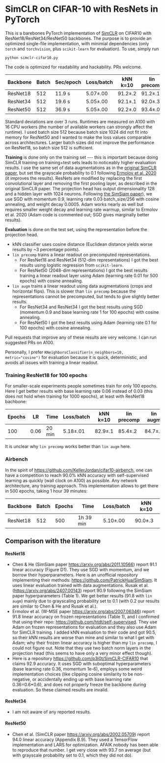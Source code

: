 # SimCLR on CIFAR-10 with ResNets in PyTorch

This is a barebones PyTorch implementation of [SimCLR](https://arxiv.org/abs/2002.05709) on CIFAR10 with ResNet18/ResNet34/ResNet50 backbones. The purpose is to provide an optimized single-file implementation, with minimial dependencies (only `torch` and `torchvision`, plus `scikit-learn` for evaluation). To use, simply run 
```
python simclr-cifar10.py
```
The code is optimized for readability and hackability. PRs welcome.

|Backbone|Batch|Sec/epoch|Loss/batch|kNN k=10|lin precomp|lin augm|
|--------|-----|----------|----|-----------|-------|----|
|ResNet18|512  |11.9 s|5.07±.00|91.2±.2|91.2±.1|91.8±.1|
|ResNet34|512  |19.6 s|5.05±.00|92.1±.1|92.0±.3|92.7±.0|
|ResNet50|512  |36.9 s|5.05±.00|92.2±.0|93.4±.0|93.7±.1|

Standard deviations are over 3 runs. Runtimes are measured on A100 with 16 CPU workers (the number of available workers can strongly affect the runtime). I used batch size 512 because batch size 1024 did not fit into memory for ResNet50 and I wanted to make the loss values comparable across architectures. Larger batch sizes did not improve the performance on ResNet18, so batch size 512 is sufficient.

**Training** is done only on the training set --- this is important because doing SimCLR training on training+test sets leads to noticeably higher evaluation results. I use the same set of data augmentations as in the [original SimCLR paper](https://arxiv.org/abs/2002.05709), but set the grayscale probability to 0.1 following [Ermolov et al. 2020](https://arxiv.org/abs/2007.06346) (it improves the results). ResNets are modified by replacing the first convolutional layer and removing the first pooling layer, as described in the original SimCLR paper. The projection head has output dimensionality 128 and a hidden layer with 1024 neurons. Following [the SimSiam paper](https://arxiv.org/abs/2011.10566)), we use SGD with momentum 0.9, learning rate 0.03⋅batch_size/256 with cosine annealing, and weight decay 0.0005. Adam works nearly as well but requires smaller weight decay and learning rate warmup, similar to Ermolov et al. 2020 (Adam code is commented out; SGD gives marginally better results).

**Evaluation** is done on the test set, using the representation before the projection head.
* kNN classifier uses cosine distance (Euclidean distance yields worse results by ~3 percentage points).
* `lin precomp` trains a linear readout on precomputed representations.
  * For ResNet18 and ResNet34 (512-dim representations) I got the best results using logistic regression from `scikit-learn`.
  * For ResNet50 (2048-dim representations) I got the best results training a linear readout layer using Adam (learning rate 0.01 for 500 epochs) with cosine annealing. 
* `lin augm` trains a linear readout using data augmentations (crops and horizontal flips). This is slower than `lin precomp` because the representations cannot be precomputed, but tends to give slightly better results.
  * For ResNet34 and ResNet34 I got the best results using SGD (momentum 0.9 and base learning rate 1 for 100 epochs) with cosine annealing.  
  * For ResNet50 I got the best results using Adam (learning rate 0.1 for 100 epochs) with cosine annealing.

Pull requests that improve any of these results are very welcome. I can run suggested PRs on A100.

Personally, I prefer `KNeighborsClassifier(n_neighbors=10, metric="cosine")` for evaluation because it is quick, deterministic, and avoids all issues with training a linear readout.

### Training ResNet18 for 100 epochs

For smaller-scale experiments people sometimes train for only 100 epochs. Here I get better results with base learning rate 0.06 instead of 0.03 (this does not hold when training for 1000 epochs), at least with ResNet18 bachbone:

|Epochs|LR|Time|Loss/batch|kNN k=10|lin precomp|lin augm|
|--|----|----|----|--------|-------|----|
|100|0.06|20 min|5.18±.01|82.9±.1|85.4±.2|84.7±.3|

It is unclear why `lin precomp` works better than `lin augm` here.

### Airbench

In the spirit of https://github.com/KellerJordan/cifar10-airbench, one can have a competition to reach 90.0% kNN accuracy with self-supervised learning as quickly (wall clock on A100) as possible. Any network architecture, any training approach. This implementation allows to get there in 500 epochs, taking 1 hour 39 minutes:

|Backbone|Batch|Epochs|Time|Loss/batch|kNN k=10|
|--------|-----|------|----|----|--------|
|ResNet18|512 |500| 1h 39 min|5.10±.00|90.0±.3|

## Comparison with the literature

#### ResNet18

* Chen & He (SimSiam paper https://arxiv.org/abs/2011.10566) report 91.1 linear accuracy (Figure D1). They use SGD with momentum, and we borrow their hyperparameters. Here is an unofficial repository implementing their methods: https://github.com/PatrickHua/SimSiam. It uses linear evaluation trained with data augmentations. Rusak et al. (https://arxiv.org/abs/2407.00143) report 90.9 following the SimSiam paper hyperparameters (Table 1). We get better results (91.8 with `lin augm`) mainly due to grayscaling probability set to 0.1 (with 0.2 our results are similar to Chen & He and Rusak et al.).
* Ermolov et al. (W-MSE paper https://arxiv.org/abs/2007.06346) report 91.8 linear accuracy on frozen representations (Table 1), and I confirmed that using their repo: https://github.com/htdt/self-supervised. They use Adam on frozen representations for evaluation and they also use Adam for SimCLR training. I added kNN evaluation to their code and got 90.5, so their kNN results are worse than mine and similar to what I get with Adam; why their frozen linear accuracy is higher than my `lin precomp`, I could not figure out. Note that they use two batch norm layers in the projection head (this seems to have only a very minor effect though).
* Here is a repository https://github.com/p3i0t/SimCLR-CIFAR10 that claims 92.9 accuracy. It uses SGD with suboptimal hyperparameters (base learning rate 0.36, momentum 1e-6), employs some weird implementation choices (like clipping cosine similarity to be non-negative, or accidentally ending up with base learning rate 0.36=0.6*0.6), and does not properly freeze the backbone during evaluation. So these claimed results are invalid.

#### ResNet34

* I am not aware of any reported results.

#### ResNet50

* Chen et al. (SimCLR paper https://arxiv.org/abs/2002.05709) report 94.0 linear accuracy (Appendix B.9). They used a TensorFlow implementation and LARS for optimization. AFAIK nobody has been able to reproduce that number. I get very close with 93.7 on average (but with grayscale probability set to 0.1, which they did not do).
